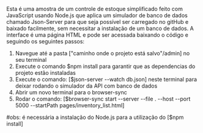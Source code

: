 Esta é uma amostra de um controle de estoque simplificado feito com JavaScript usando Node.js que aplica um simulador de banco de dados chamado Json-Server para que seja possível ser carregado no gitHub e baixado facilmente, sem necessitar a instalação de um banco de dados. A interface é uma página HTML e pode ser acessada baixando o código e seguindo os seguintes passos:

1) Navegue até a pasta ["caminho onde o projeto está salvo"/admin] no seu terminal
2) Execute o comando $npm install para garantir que as dependencias do projeto estão instaladas
3) Execute o comando: [$json-server --watch db.json] neste terminal para deixar rodando o simulador da API com banco de dados
4) Abrir um novo terminal para o browser-sync
5) Rodar o comando: [$browser-sync start --server --file . --host --port 5000 --startPath pages/inventory_list.html]

#obs: é necessária a instalação do Node.js para a utilização do [$npm install]
